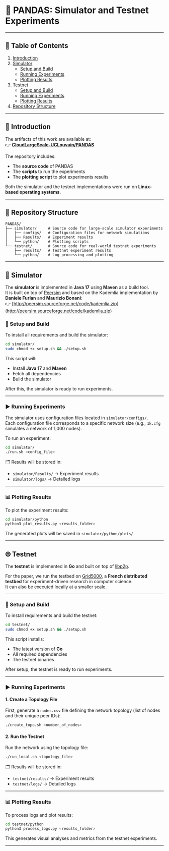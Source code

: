 # 🐼 PANDAS: Simulator and Testnet Experiments

---

## 📘 Table of Contents

1. [Introduction](#introduction)
2. [Simulator](#simulator)
   - [Setup and Build](#setup-and-build)
   - [Running Experiments](#running-experiments)
   - [Plotting Results](#plotting-results)
3. [Testnet](#testnet)
   - [Setup and Build](#setup-and-build-1)
   - [Running Experiments](#running-experiments-1)
   - [Plotting Results](#plotting-results-1)
4. [Repository Structure](#repository-structure)

---

## 🧩 Introduction

The artifacts of this work are available at:  
👉 **[CloudLargeScale-UCLouvain/PANDAS](https://github.com/CloudLargeScale-UCLouvain/PANDAS)**

The repository includes:
- The **source code** of PANDAS
- The **scripts** to run the experiments
- The **plotting script** to plot experiments results

Both the simulator and the testnet implementations were run on **Linux-based operating systems**.

---

## 📁 Repository Structure

```
PANDAS/
├── simulator/     # Source code for large-scale simulator experiments
│   ├── configs/   # Configuration files for network simulations
│   ├── Results/   # Experiment results
│   └── python/    # Plotting scripts
└── testnet/       # Source code for real-world testnet experiments
    ├── results/   # Testnet experiment results
    └── python/    # Log processing and plotting
```

---

## 🧪 Simulator

The **simulator** is implemented in **Java 17** using **Maven** as a build tool.  
It is built on top of [Peersim](http://peersim.sourceforge.net/) and based on the Kademlia implementation by **Daniele Furlan** and **Maurizio Bonani**:  
👉 [http://peersim.sourceforge.net/code/kademlia.zip](http://peersim.sourceforge.net/code/kademlia.zip)

### 🔧 Setup and Build

To install all requirements and build the simulator:

```bash
cd simulator/
sudo chmod +x setup.sh && ./setup.sh
```

This script will:
- Install **Java 17** and **Maven**
- Fetch all dependencies
- Build the simulator

After this, the simulator is ready to run experiments.

---

### ▶️ Running Experiments

The simulator uses configuration files located in `simulator/configs/`.  
Each configuration file corresponds to a specific network size (e.g., `1k.cfg` simulates a network of 1,000 nodes).

To run an experiment:

```bash
cd simulator/
./run.sh <config_file>
```

🗂 Results will be stored in:
- `simulator/Results/` → Experiment results  
- `simulator/logs/` → Detailed logs

---

### 📊 Plotting Results

To plot the experiment results:

```bash
cd simulator/python
python3 plot_results.py <results_folder>
```

The generated plots will be saved in `simulator/python/plots/`

---

## 🌐 Testnet

The **testnet** is implemented in **Go** and built on top of [libp2p](https://libp2p.io/).

For the paper, we run the testbed on [Grid5000](https://www.grid5000.fr/), a **French distributed testbed** for experiment-driven research in computer science.  
It can also be executed locally at a smaller scale.

---

### 🔧 Setup and Build

To install requirements and build the testnet:

```bash
cd testnet/
sudo chmod +x setup.sh && ./setup.sh
```

This script installs:
- The latest version of **Go**
- All required dependencies
- The testnet binaries

After setup, the testnet is ready to run experiments.

---

### ▶️ Running Experiments

#### 1. Create a Topology File

First, generate a `nodes.csv` file defining the network topology (list of nodes and their unique peer IDs):

```bash
./create_topo.sh <number_of_nodes>
```

#### 2. Run the Testnet

Run the network using the topology file:

```bash
./run_local.sh <topology_file>
```

🗂 Results will be stored in:
- `testnet/results/` → Experiment results  
- `testnet/logs/` → Detailed logs

---

### 📊 Plotting Results

To process logs and plot results:

```bash
cd testnet/python
python3 process_logs.py <results_folder>
```

This generates visual analyses and metrics from the testnet experiments.

---
